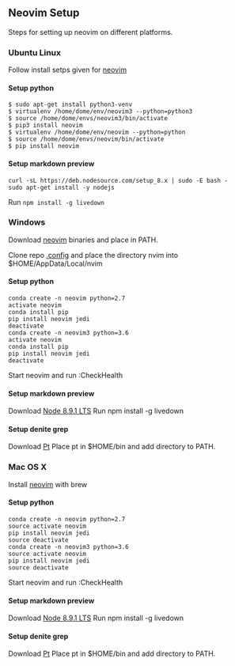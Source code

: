 ## Neovim Setup
Steps for setting up neovim on different platforms.

### Ubuntu Linux
Follow install setps given for [neovim](https://github.com/neovim/neovim/wiki/Installing-Neovim) 

#### Setup python

```shell
$ sudo apt-get install python3-venv
$ virtualenv /home/dome/env/neovim3 --python=python3
$ source /home/dome/envs/neovim3/bin/activate
$ pip3 install neovim
$ virtualenv /home/dome/env/neovim --python=python
$ source /home/dome/envs/neovim/bin/activate
$ pip install neovim
```
#### Setup markdown preview
```shell
curl -sL https://deb.nodesource.com/setup_8.x | sudo -E bash -
sudo apt-get install -y nodejs
```
Run `npm install -g livedown`


### Windows
Download [neovim](https://github.com/neovim/neovim/wiki/Installing-Neovim) binaries and place in PATH.

Clone repo [.config](https://github.com/d0m3nik/.config) and place the directory nvim into
$HOME/AppData/Local/nvim

#### Setup python 
```shell
conda create -n neovim python=2.7
activate neovim
conda install pip
pip install neovim jedi
deactivate
conda create -n neovim3 python=3.6
activate neovim
conda install pip
pip install neovim jedi
deactivate
```
Start neovim and run :CheckHealth

#### Setup markdown preview
Download [Node 8.9.1 LTS](https://nodejs.org/en) 
Run npm install -g livedown

#### Setup denite grep
Download [Pt](https://github.com/monochromegane/the_platinum_searcher/releases)
Place pt in $HOME/bin and add directory to PATH.

### Mac OS X
Install [neovim](https://github.com/neovim/neovim/wiki/Installing-Neovim) with brew

#### Setup python 
```shell
conda create -n neovim python=2.7
source activate neovim
pip install neovim jedi
source deactivate
conda create -n neovim3 python=3.6
source activate neovim
pip install neovim jedi
source deactivate
```
Start neovim and run :CheckHealth

#### Setup markdown preview
Download [Node 8.9.1 LTS](https://nodejs.org/en) 
Run npm install -g livedown

#### Setup denite grep
Download [Pt](https://github.com/monochromegane/the_platinum_searcher/releases)
Place pt in $HOME/bin and add directory to PATH.



